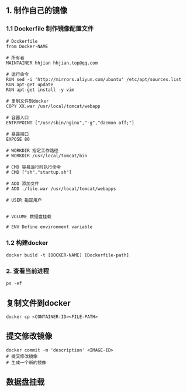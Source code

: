 ## 1. 制作自己的镜像

### 1.1 Dockerfile 制作镜像配置文件

```sbtshell
# Dockerfile
from Docker-NAME

# 所有者
MAINTAINER hhjian hhjian.top@qq.com

# 运行命令
RUN sed -i 'http://mirrors.aliyun.com/ubuntu' /etc/apt/sources.list
RUN apt-get update
RUN apt-get install -y vim

# 复制文件到docker
COPY XX.war /usr/local/tomcat/webapp

# 容器入口
ENTRYPOINT ["/usr/sbin/nginx","-g","daemon off;"]

# 暴露端口
EXPOSE 80

# WORKDIR 指定工作路径
# WORKDIR /usr/local/tomcat/bin

# CMD 容易运行时执行命令
# CMD ["sh","startup.sh"]

# ADD 添加文件　
# ADD ./file.war /usr/local/tomcat/webapps

# USER 指定用户


# VOLUME 数据盘挂载

# ENV Define environment variable
```

### 1.2 构建docker

```sbtshell
docker build -t [DOCKER-NAME] [Dockerfile-path]
```

### 2. 查看当前进程

```sbtshell
ps -ef
```

## 复制文件到docker
```sbtshell
docker cp <CONTAINER-ID><FILE-PATH>
```

## 提交修改镜像
```sbtshell
docker commit -m 'description' <IMAGE-ID>
# 提交修改镜像
# 生成一个新的镜像
```

## 数据盘挂载
